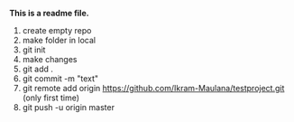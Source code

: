 **This is a readme file.**

1. create empty repo
2. make folder in local
3. git init
4. make changes
5. git add .
6. git commit -m "text"
7. git remote add origin https://github.com/Ikram-Maulana/testproject.git (only first time)
8. git push -u origin master